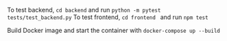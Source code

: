 To test backend, ```cd backend``` and run ```python -m pytest tests/test_backend.py```
To test frontend, ```cd frontend ``` and run `npm test`

Build Docker image and start the container with ```docker-compose up --build```